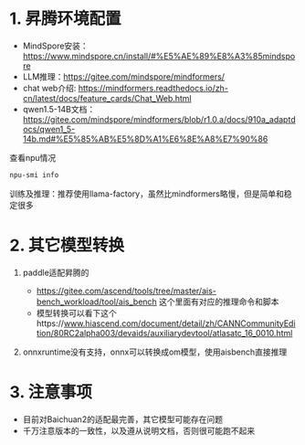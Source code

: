 # 1. 昇腾环境配置

- MindSpore安装：https://www.mindspore.cn/install/#%E5%AE%89%E8%A3%85mindspore
- LLM推理：https://gitee.com/mindspore/mindformers/
- chat web介绍: https://mindformers.readthedocs.io/zh-cn/latest/docs/feature_cards/Chat_Web.html
- qwen1.5-14B文档：https://gitee.com/mindspore/mindformers/blob/r1.0.a/docs/910a_adaptdocs/qwen1_5-14b.md#%E5%85%AB%E5%8D%A1%E6%8E%A8%E7%90%86

查看npu情况

```bash
npu-smi info
```

训练及推理：推荐使用llama-factory，虽然比mindformers略慢，但是简单和稳定很多

# 2. 其它模型转换

1. paddle适配昇腾的
    - https://gitee.com/ascend/tools/tree/master/ais-bench_workload/tool/ais_bench   这个里面有对应的推理命令和脚本
    - 模型转换可以看下这个https://www.hiascend.com/document/detail/zh/CANNCommunityEdition/80RC2alpha003/devaids/auxiliarydevtool/atlasatc_16_0010.html
   
2. onnxruntime没有支持，onnx可以转换成om模型，使用aisbench直接推理

# 3. 注意事项

- 目前对Baichuan2的适配最完善，其它模型可能存在问题
- 千万注意版本的一致性，以及遵从说明文档，否则很可能跑不起来
